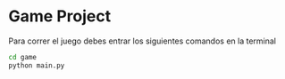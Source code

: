 # Game Project

Para correr el juego debes entrar los siguientes comandos en la terminal

```sh
cd game
python main.py
```

